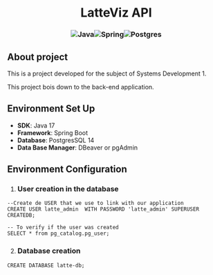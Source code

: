 # <center>LatteViz API</center>

### <center> ![Java](https://img.shields.io/badge/java-%23ED8B00.svg?style=for-the-badge&logo=java&logoColor=white)![Spring](https://img.shields.io/badge/spring-%236DB33F.svg?style=for-the-badge&logo=spring&logoColor=white)![Postgres](https://img.shields.io/badge/postgres-%23316192.svg?style=for-the-badge&logo=postgresql&logoColor=white)</center>


## About project

This is a project developed for the subject of Systems Development 1.

This project bois down to the back-end application.


## Environment Set Up

* __SDK__: Java 17
* __Framework__: Spring Boot
* __Database__: PostgresSQL 14
* __Data Base Manager__: DBeaver or pgAdmin

## Environment Configuration

1. ### User creation in the database
```postgresql
--Create de USER that we use to link with our application
CREATE USER latte_admin  WITH PASSWORD 'latte_admin' SUPERUSER CREATEDB;

-- To verify if the user was created
SELECT * from pg_catalog.pg_user;
```

2. ### Database creation

```postgresql
CREATE DATABASE latte-db;
````